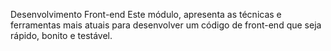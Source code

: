 Desenvolvimento Front-end
Este módulo, apresenta as técnicas e ferramentas mais atuais para desenvolver um código de front-end que seja rápido, bonito e testável.

